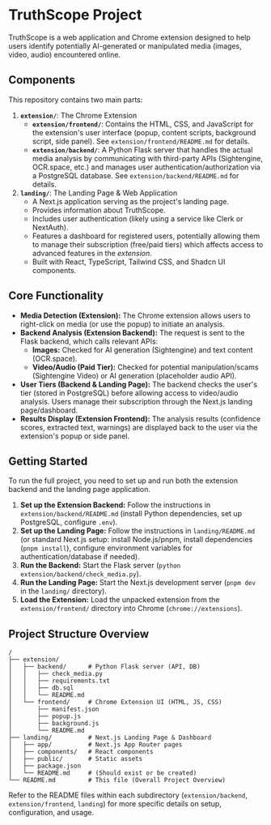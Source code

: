 # TruthScope Project

TruthScope is a web application and Chrome extension designed to help users identify potentially AI-generated or manipulated media (images, video, audio) encountered online.

## Components

This repository contains two main parts:

1.  **`extension/`**: The Chrome Extension
    *   **`extension/frontend/`**: Contains the HTML, CSS, and JavaScript for the extension's user interface (popup, content scripts, background script, side panel). See `extension/frontend/README.md` for details.
    *   **`extension/backend/`**: A Python Flask server that handles the actual media analysis by communicating with third-party APIs (Sightengine, OCR.space, etc.) and manages user authentication/authorization via a PostgreSQL database. See `extension/backend/README.md` for details.
2.  **`landing/`**: The Landing Page & Web Application
    *   A Next.js application serving as the project's landing page.
    *   Provides information about TruthScope.
    *   Includes user authentication (likely using a service like Clerk or NextAuth).
    *   Features a dashboard for registered users, potentially allowing them to manage their subscription (free/paid tiers) which affects access to advanced features in the *extension*.
    *   Built with React, TypeScript, Tailwind CSS, and Shadcn UI components.

## Core Functionality

*   **Media Detection (Extension):** The Chrome extension allows users to right-click on media (or use the popup) to initiate an analysis.
*   **Backend Analysis (Extension Backend):** The request is sent to the Flask backend, which calls relevant APIs:
    *   **Images:** Checked for AI generation (Sightengine) and text content (OCR.space).
    *   **Video/Audio (Paid Tier):** Checked for potential manipulation/scams (Sightengine Video) or AI generation (placeholder audio API).
*   **User Tiers (Backend & Landing Page):** The backend checks the user's tier (stored in PostgreSQL) before allowing access to video/audio analysis. Users manage their subscription through the Next.js landing page/dashboard.
*   **Results Display (Extension Frontend):** The analysis results (confidence scores, extracted text, warnings) are displayed back to the user via the extension's popup or side panel.

## Getting Started

To run the full project, you need to set up and run both the extension backend and the landing page application.

1.  **Set up the Extension Backend:** Follow the instructions in `extension/backend/README.md` (install Python dependencies, set up PostgreSQL, configure `.env`).
2.  **Set up the Landing Page:** Follow the instructions in `landing/README.md` (or standard Next.js setup: install Node.js/pnpm, install dependencies (`pnpm install`), configure environment variables for authentication/database if needed).
3.  **Run the Backend:** Start the Flask server (`python extension/backend/check_media.py`).
4.  **Run the Landing Page:** Start the Next.js development server (`pnpm dev` in the `landing/` directory).
5.  **Load the Extension:** Load the unpacked extension from the `extension/frontend/` directory into Chrome (`chrome://extensions`).

## Project Structure Overview

```
/
├── extension/
│   ├── backend/      # Python Flask server (API, DB)
│   │   ├── check_media.py
│   │   ├── requirements.txt
│   │   ├── db.sql
│   │   └── README.md
│   └── frontend/     # Chrome Extension UI (HTML, JS, CSS)
│       ├── manifest.json
│       ├── popup.js
│       ├── background.js
│       └── README.md
├── landing/          # Next.js Landing Page & Dashboard
│   ├── app/          # Next.js App Router pages
│   ├── components/   # React components
│   ├── public/       # Static assets
│   ├── package.json
│   └── README.md     # (Should exist or be created)
└── README.md         # This file (Overall Project Overview)
```

Refer to the README files within each subdirectory (`extension/backend`, `extension/frontend`, `landing`) for more specific details on setup, configuration, and usage.
